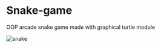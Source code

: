 # Snake-game
OOP arcade snake game made with graphical turtle module


![snake](https://github.com/SkilledNoah/Snake-game/assets/106553532/36e6d3ce-ed70-4e7d-a3e4-c0e0ccbf2064)
